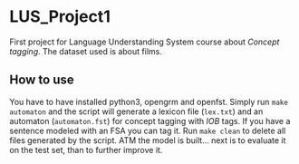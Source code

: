 # LUS_Project1

First project for Language Understanding System course about *Concept tagging*.
The dataset used is about films.

## How to use

You have to have installed python3, opengrm and openfst.
Simply run `make automaton` and the script will generate a lexicon file (`lex.txt`) and an automaton (`automaton.fst`) for concept tagging with _IOB_ tags. If you have a sentence modeled with an FSA you can tag it. Run `make clean` to delete all files generated by the script.
ATM the model is built... next is to evaluate it on the test set, than to further improve it.
